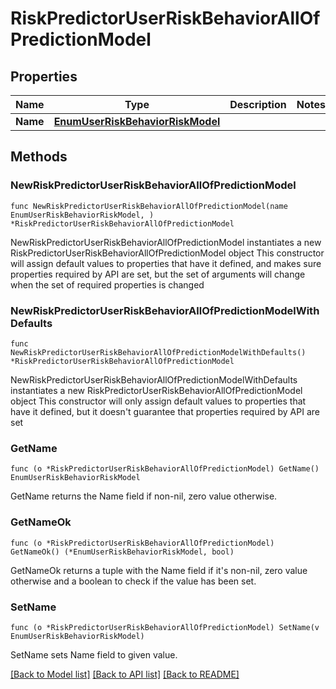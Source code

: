 # RiskPredictorUserRiskBehaviorAllOfPredictionModel

## Properties

Name | Type | Description | Notes
------------ | ------------- | ------------- | -------------
**Name** | [**EnumUserRiskBehaviorRiskModel**](EnumUserRiskBehaviorRiskModel.md) |  | 

## Methods

### NewRiskPredictorUserRiskBehaviorAllOfPredictionModel

`func NewRiskPredictorUserRiskBehaviorAllOfPredictionModel(name EnumUserRiskBehaviorRiskModel, ) *RiskPredictorUserRiskBehaviorAllOfPredictionModel`

NewRiskPredictorUserRiskBehaviorAllOfPredictionModel instantiates a new RiskPredictorUserRiskBehaviorAllOfPredictionModel object
This constructor will assign default values to properties that have it defined,
and makes sure properties required by API are set, but the set of arguments
will change when the set of required properties is changed

### NewRiskPredictorUserRiskBehaviorAllOfPredictionModelWithDefaults

`func NewRiskPredictorUserRiskBehaviorAllOfPredictionModelWithDefaults() *RiskPredictorUserRiskBehaviorAllOfPredictionModel`

NewRiskPredictorUserRiskBehaviorAllOfPredictionModelWithDefaults instantiates a new RiskPredictorUserRiskBehaviorAllOfPredictionModel object
This constructor will only assign default values to properties that have it defined,
but it doesn't guarantee that properties required by API are set

### GetName

`func (o *RiskPredictorUserRiskBehaviorAllOfPredictionModel) GetName() EnumUserRiskBehaviorRiskModel`

GetName returns the Name field if non-nil, zero value otherwise.

### GetNameOk

`func (o *RiskPredictorUserRiskBehaviorAllOfPredictionModel) GetNameOk() (*EnumUserRiskBehaviorRiskModel, bool)`

GetNameOk returns a tuple with the Name field if it's non-nil, zero value otherwise
and a boolean to check if the value has been set.

### SetName

`func (o *RiskPredictorUserRiskBehaviorAllOfPredictionModel) SetName(v EnumUserRiskBehaviorRiskModel)`

SetName sets Name field to given value.



[[Back to Model list]](../README.md#documentation-for-models) [[Back to API list]](../README.md#documentation-for-api-endpoints) [[Back to README]](../README.md)


